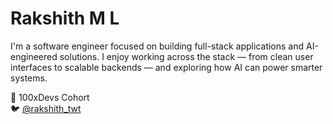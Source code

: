 # Rakshith M L

I'm a software engineer focused on building full-stack applications and AI-engineered solutions. I enjoy working across the stack — from clean user interfaces to scalable backends — and exploring how AI can power smarter systems.

📍 100xDevs Cohort  
🐦 [@rakshith_twt](https://twitter.com/rakshith_twt)
